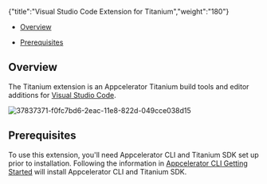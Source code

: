 {"title":"Visual Studio Code Extension for Titanium","weight":"180"}

* [Overview](#overview)

* [Prerequisites](#prerequisites)

## Overview

The Titanium extension is an Appcelerator Titanium build tools and editor additions for [Visual Studio Code](https://code.visualstudio.com/).

![37837371-f0fc7bd6-2eac-11e8-822d-049cce038d15](/Images/appc/download/attachments/60130831/37837371-f0fc7bd6-2eac-11e8-822d-049cce038d15.png)

## Prerequisites

To use this extension, you'll need Appcelerator CLI and Titanium SDK set up prior to installation. Following the information in [Appcelerator CLI Getting Started](/docs/appc/Appcelerator_CLI/Appcelerator_CLI_Getting_Started/) will install Appcelerator CLI and Titanium SDK.
